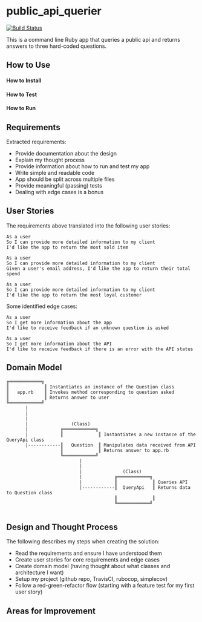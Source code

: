 # public_api_querier

[![Build Status](https://travis-ci.org/DaveLawes/public_api_querier.svg?branch=master)](https://travis-ci.org/DaveLawes/public_api_querier)

This is a command line Ruby app that queries a public api and returns answers to three hard-coded questions. 

## How to Use

#### How to Install

#### How to Test

#### How to Run

## Requirements

Extracted requirements:
- Provide documentation about the design
- Explain my thought process
- Provide information about how to run and test my app
- Write simple and readable code
- App should be split across multiple files
- Provide meaningful (passing) tests
- Dealing with edge cases is a bonus

## User Stories

The requirements above translated into the following user stories:

```
As a user
So I can provide more detailed information to my client
I'd like the app to return the most sold item

As a user
So I can provide more detailed information to my client
Given a user's email address, I'd like the app to return their total spend

As a user
So I can provide more detailed information to my client
I'd like the app to return the most loyal customer
```

Some identified edge cases:

```
As a user
So I get more information about the app
I'd like to receive feedback if an unknown question is asked

As a user
So I get more information about the API
I'd like to receive feedback if there is an error with the API status
```

## Domain Model

```
╔════════════╗  
║             ║ Instantiates an instance of the Question class
║   app.rb    ║ Invokes method corresponding to question asked     
║             ║ Returns answer to user
╚════════════╝
       |
       |
       |
       |                (Class)
       |            ╔════════════╗
       |            ║             ║ Instantiates a new instance of the QueryApi class
       |------------║   Question  ║ Manipulates data received from API
                    ║             ║ Returns answer to app.rb
                    ╚════════════╝
                           |
                           |
                           |               (Class)              
                           |            ╔════════════╗     
                           |            ║             ║ Queries API  
                           |------------║  QueryApi   ║ Returns data to Question class
                                        ║             ║    
                                        ╚════════════╝ 
                                         
```

## Design and Thought Process

The following describes my steps when creating the solution:
- Read the requirements and ensure I have understood them
- Create user stories for core requirements and edge cases
- Create domain model (having thought about what classes and architecture I want)
- Setup my project (github repo, TravisCI, rubocop, simplecov)
- Follow a red-green-refactor flow (starting with a feature test for my first user story)

## Areas for Improvement
